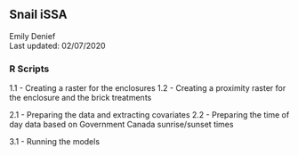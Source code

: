 Snail iSSA
----

Emily Denief  
Last updated: 02/07/2020


### R Scripts  

1.1 - Creating a raster for the enclosures
1.2 - Creating a proximity raster for the enclosure and the brick treatments

2.1 - Preparing the data and extracting covariates
2.2 - Preparing the time of day data based on Government Canada sunrise/sunset times

3.1 - Running the models